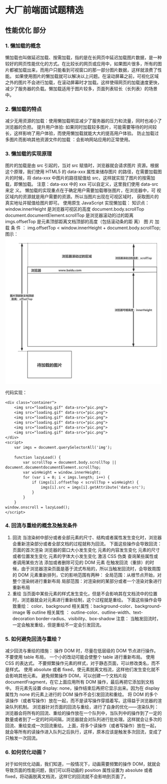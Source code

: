 # 大厂前端面试题精选

## 性能优化 部分

### 1. 懒加载的概念
懒加载也叫做延迟加载、按需加载，指的是在长网页中延迟加载图片数据，是一种较好的网页性能优化的方式。在比较长的网页或应用中，如果图片很多，所有的图片都被加载出来，而用户只能看到可视窗口的那一部分图片数据，这样就浪费了性能。
如果使用图片的懒加载就可以解决以上问题。在滚动屏幕之前，可视化区域之外的图片不会进行加载，在滚动屏幕时才加载。这样使得网页的加载速度更快，减少了服务器的负载。懒加载适用于图片较多，页面列表较长（长列表）的场景中。

### 2. 懒加载的特点
减少无用资源的加载：使用懒加载明显减少了服务器的压力和流量，同时也减小了浏览器的负担。
提升用户体验: 如果同时加载较多图片，可能需要等待的时间较长，这样影响了用户体验，而使用懒加载就能大大的提高用户体验。
防止加载过多图片而影响其他资源文件的加载 ：会影响网站应用的正常使用。

### 3. 懒加载的实现原理
图片的加载是由 src 引起的，当对 src 赋值时，浏览器就会请求图片
资源。根据这个原理，我们使用 HTML5 的 data-xxx 属性来储存图片
的路径，在需要加载图片的时候，将 data-xxx 中图片的路径赋值给
src，这样就实现了图片的按需加载，即懒加载。
注意：data-xxx 中的 xxx 可以自定义，这里我们使用 data-src 来定
义。
懒加载的实现重点在于确定用户需要加载哪张图片，在浏览器中，可
视区域内的资源就是用户需要的资源。所以当图片出现在可视区域时，
获取图片的真实地址并赋值给图片即可。
使用原生 JavaScript 实现懒加载：
知识点：
window.innerHeight 是浏览器可视区的高度
document.body.scrollTop
document.documentElement.scrollTop 是浏览器滚动的过的距离
imgs.offsetTop 是元素顶部距离文档顶部的高度（包括滚动条的距
离）
图 片 加 载 条 件 ： img.offsetTop < window.innerHeight +
document.body.scrollTop;
图示：
![图片懒加载](../assets/images/%E5%9B%BE%E7%89%87%E6%87%92%E5%8A%A0%E8%BD%BD.jpg)

代码实现：
```
<div class="container">
    <img src="loading.gif" data-src="pic.png">
    <img src="loading.gif" data-src="pic.png">
    <img src="loading.gif" data-src="pic.png">
    <img src="loading.gif" data-src="pic.png">
    <img src="loading.gif" data-src="pic.png">
    <img src="loading.gif" data-src="pic.png">
</div>
<script>
    var imgs = document.querySelectorAll('img');

    function lazyLoad() {
        var scrollTop = document.body.scrollTop || document.documentdocumentElement.scrollTop;
        var winHeight = window.innerHeight;
        for (var i = 0; i < imgs.length; i++) {
            if (imgs[i].offsetTop < scrollTop + winHeight) {
                imgs[i].src = imgs[i].getAttribute('data-src');
            }
        }
    }
window.onscroll = lazyLoad();
</script>
```

### 4. 回流与重绘的概念及触发条件
1. 回流
当渲染树中部分或者全部元素的尺寸、结构或者属性发生变化时，浏览器会重新渲染部分或者全部文档的过程就称为回流。
下面这些操作会导致回流：
页面的首次渲染
浏览器的窗口大小发生变化
元素的内容发生变化
元素的尺寸或者位置发生变化
元素的字体大小发生变化
激活 CSS 伪类
查询某些属性或者调用某些方法
添加或者删除可见的 DOM 元素
在触发回流（重排）的时候，由于浏览器渲染页面是基于流式布局的，所以当触发回流时，会导致周围的 DOM 元素重新排列，它的影响范围有两种：
全局范围：从根节点开始，对整个渲染树进行重新布局
局部范围：对渲染树的某部分或者一个渲染对象进行重新布局
2. 重绘
当页面中某些元素的样式发生变化，但是不会影响其在文档流中的位置时，浏览器就会对元素进行重新绘制，这个过程就是重绘。
下面这些操作会导致重绘：
color、background 相关属性：background-color、background-image 等
outline 相关属性 ： outline-color、outline-width、text-decoration
border-radius、visibility、box-shadow
注意： 当触发回流时，一定会触发重绘，但是重绘不一定会引发回流。

### 5. 如何避免回流与重绘？
减少回流与重绘的措施：
操作 DOM 时，尽量在低层级的 DOM 节点进行操作。
不要使用 table 布局， 一个小的改动可能会使整个 table 进行重新布局。
使用 CSS 的表达式。
不要频繁操作元素的样式，对于静态页面，可以修改类名，而不是样式。
使用 absolute 或者 fixed，使元素脱离文档流，这样他们发生变化就不会影响其他元素。
避免频繁操作 DOM，可以创建一个文档片段 documentFragment，在它上面应用所有 DOM 操作，最后再把它添加到文档中。
将元素先设置 display: none，操作结束后再把它显示出来。因为在 display 属性为 none 的元素上进行的 DOM 操作不会引发回流和重绘。
将 DOM 的多个读操作（或者写操作）放在一起，而不是读写操作穿插着写。这得益于浏览器的渲染队列机制。
浏览器针对页面的回流与重绘，进行了自身的优化——渲染队列：
浏览器会将所有的回流、重绘的操作放在一个队列中，当队列中的操作到了一定的数量或者到了一定的时间间隔，浏览器就会对队列进行批处理。这样就会让多次的回流、重绘变成一次回流重绘。
上面，将多个读操作（或者写操作）放在一起，就会等所有的读操作进入队列之后执行，这样，原本应该是触发多次回流，变成了只触发一次回流。

### 6. 如何优化动画？
对于如何优化动画，我们知道，一般情况下，动画需要频繁的操作 DOM，就就会导致页面的性能问题，我们可以将动画的 position 属性设置为 absolute 或者 fixed，将动画脱离文档流，这样它的回流就不会影响到页面了。
